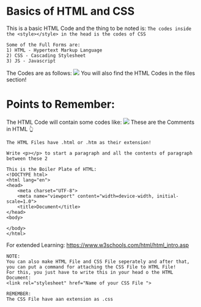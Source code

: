# Basics of HTML and CSS
This is a basic HTML Code and the thing to be noted is:
```The codes inside the <style></style> in the head is the codes of CSS```
```
Some of the Full Forms are:
1) HTML - Hypertext Markup Language
2) CSS - Cascading Stylesheet
3) JS - Javascript
```
The Codes are as follows:
<img src = "HTML Code 1.png"></img>
You will also find the HTML Codes in the files section!

# Points to Remember:
The HTML Code will contain some codes like:
<img src = "HTML Code 2.png"></img>
These are the Comments in HTML 👆
```
The HTML Files have .html or .htm as their extension!
```
```
Write <p></p> to start a paragraph and all the contents of paragraph between these 2
```
```
This is the Boiler Plate of HTML:
<!DOCTYPE html>
<html lang="en">
<head>
    <meta charset="UTF-8">
    <meta name="viewport" content="width=device-width, initial-scale=1.0">
    <title>Document</title>
</head>
<body>
    
</body>
</html>
```
For extended Learning: https://www.w3schools.com/html/html_intro.asp

```
NOTE:
You can also make HTML File and CSS File seperately and after that, you can put a command for attaching the CSS File to HTML File!
For this, you just have to write this in your head o the HTML Document:
<link rel="stylesheet" href="Name of your CSS File ">

REMEMBER:
The CSS File have aan extension as .css
```
